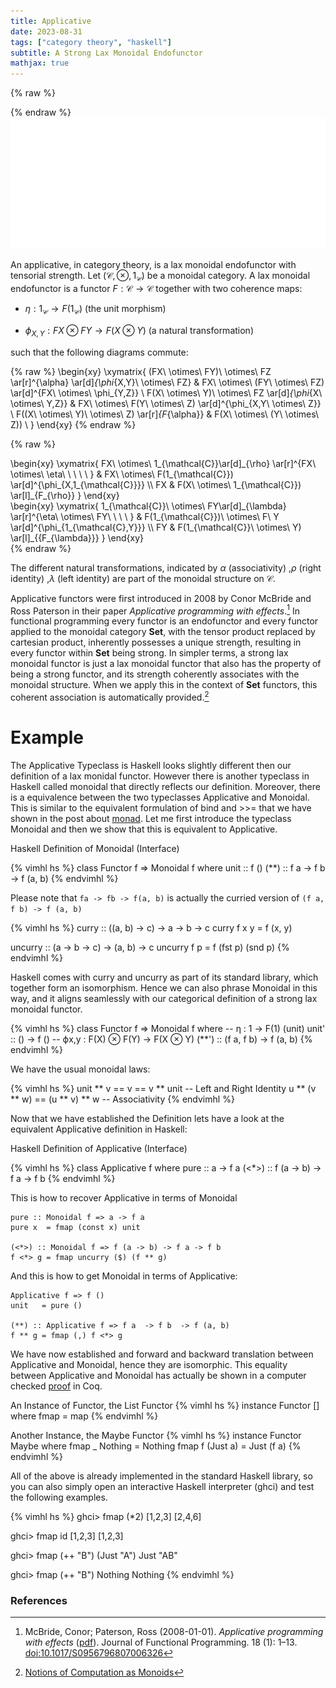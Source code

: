 ```yaml
---
title: Applicative
date: 2023-08-31
tags: ["category theory", "haskell"]
subtitle: A Strong Lax Monoidal Endofunctor
mathjax: true
---
```

{% raw %}
<script>
  MathJax = {
    loader: {
      load: ['[custom]/xypic.js'],
      paths: {custom: 'https://beuke.org/js'}
    },
    tex: {
      packages: {'[+]': ['xypic']}
    }
  };
</script>

<script id="MathJax-script" async src="https://cdn.jsdelivr.net/npm/mathjax@3.1.4/es5/tex-chtml-full.js"></script>
<script>
window.addEventListener('load', function() {
   document.querySelectorAll("mjx-xypic-object").forEach( (x) => (x.style.color = "var(--darkreader-text--text"));
   document.querySelectorAll("mjx-math > mjx-xypic > svg > g").forEach(x => x.setAttribute("stroke", "var(--darkreader-text--text"))
})
</script>

</style>
{% endraw %}

<br>
<img src="/images/applicative.png" onclick="window.open(this.src)">
<!-- The source as dot is next to image. Compile with: dot -Tsvg typeclasses.dot -o typeclasses.svg -->
<br>

An applicative, in category theory, is a lax monoidal endofunctor with tensorial strength. Let $(\mathcal{C}, \otimes, 1_{\mathcal{C}})$ be a monoidal category. A lax monoidal endofunctor is a functor $F : \mathcal{C} \rightarrow \mathcal{C}$ together with two coherence maps:
* $\eta : 1_{\mathcal{C}} \rightarrow F(1_{\mathcal{C}})$ (the unit morphism)

* $\phi_{X,Y} : FX \otimes FY \rightarrow F(X \otimes Y)$ (a natural transformation)

such that the following diagrams commute:

{% raw %}
\begin{xy}
\xymatrix{
(FX\ \otimes\ FY)\ \otimes\ FZ \ar[r]^{\alpha} \ar[d]_{\phi_{X,Y}\ \otimes\ FZ} & FX\ \otimes\ (FY\ \otimes\ FZ) \ar[d]^{FX\ \otimes\ \phi_{Y,Z}} \\
F(X\ \otimes\ Y)\ \otimes\ FZ \ar[d]_{\phi_{X\ \otimes\ Y,Z}} & FX\ \otimes\ F(Y\ \otimes\ Z) \ar[d]^{\phi_{X,Y\ \otimes\ Z}} \\
F((X\ \otimes\ Y)\ \otimes\ Z) \ar[r]_{F_{\alpha}} & F(X\ \otimes\ (Y\ \otimes\ Z)) \\
}
\end{xy}
{% endraw %}

{% raw %}
<div class="splitscreen">
  <div class="left">
\begin{xy}
\xymatrix{
  FX\ \otimes\ 1_{\mathcal{C}}\ar[d]_{\rho} \ar[r]^{FX\ \otimes\ \eta\ \ \ \ \ } & FX\ \otimes\ F(1_{\mathcal{C}}) \ar[d]^{\phi_{X,1_{\mathcal{C}}}} \\
  FX & F(X\ \otimes\ 1_{\mathcal{C}}) \ar[l]_{F_{\rho}}
}
\end{xy}
  </div>

  <div class="right">
\begin{xy}
\xymatrix{
  1_{\mathcal{C}}\ \otimes\ FY\ar[d]_{\lambda} \ar[r]^{\eta\ \otimes\ FY\ \ \ \ } & F(1_{\mathcal{C}})\ \otimes\ F\ Y \ar[d]^{\phi_{1_{\mathcal{C},Y}}} \\
  FY & F(1_{\mathcal{C}}\ \otimes\ Y) \ar[l]_{{F_{\lambda}}}
}
\end{xy}
  </div>
</div>
{% endraw %}

The different natural transformations, indicated by $\alpha$ (associativity) ,$\rho$ (right identity) ,$\lambda$ (left identity) are part of the monoidal structure on ${\mathcal {C}}$.


Applicative functors were first introduced in 2008 by Conor McBride and Ross Paterson in their paper *Applicative programming with effects*.[^1] In functional programming every functor is an endofunctor and every functor applied to the monoidal category $\mathbf{Set}$, with the tensor product replaced by cartesian product, inherently possesses a unique strength, resulting in every functor within $\mathbf{Set}$ being strong. In simpler terms, a strong lax monoidal functor is just a lax monoidal functor that also has the property of being a strong functor, and its strength coherently associates with the monoidal structure. When we apply this in the context of $\mathbf{Set}$ functors, this coherent association is automatically provided.[^2]

# Example

The Applicative Typeclass is Haskell looks slightly different then our definition of a lax monidal functor. However there is another typeclass in Haskell called monoidal that directly reflects our definition. Moreover, there is a equivalence between the two typeclasses Applicative and Monoidal. This is similar to the equivalent formulation of bind and >>= that we have shown in the post about [monad](/monad). Let me first introduce the typeclass Monoidal and then we show that this is equivalent to Applicative.


Haskell Definition of Monoidal (Interface)

{% vimhl hs %}
class Functor f => Monoidal f where
  unit :: f ()
  (**) :: f a  -> f b  -> f (a, b)
{% endvimhl %}

Please note that `fa -> fb -> f(a, b)` is actually the curried version of
`(f a, f b) -> f (a, b)`

{% vimhl hs %}
curry :: ((a, b) -> c) -> a -> b -> c
curry f x y = f (x, y)

uncurry :: (a -> b -> c) -> (a, b) -> c
uncurry f p =  f (fst p) (snd p)
{% endvimhl %}

Haskell comes with curry and uncurry as part of its standard library, which together form an isomorphism. Hence we can also phrase Monoidal in this way, and it aligns seamlessly with our categorical definition of a strong lax monoidal functor.

{% vimhl hs %}
class Functor f => Monoidal f where
-- η     : 1  -> F(1) (unit)
  unit' :: () -> f ()
-- ϕx,y  : F(X) ⊗ F(Y) -> F(X ⊗ Y)
  (**') :: (f a, f b)   -> f (a, b)
{% endvimhl %}


We have the usual monoidal laws:

{% vimhl hs %}
unit ** v == v == v ** unit    -- Left and Right Identity
u ** (v ** w) == (u ** v) ** w -- Associativity
{% endvimhl %}


Now that we have established the Definition lets have a look at the equivalent Applicative definition in Haskell:

Haskell Definition of Applicative (Interface)

{% vimhl hs %}
class Applicative f where
  pure :: a -> f a
  (<*>) :: f (a -> b) -> f a -> f b
{% endvimhl %}



This is how to recover Applicative in terms of Monoidal
```
pure :: Monoidal f => a -> f a
pure x  = fmap (const x) unit

(<*>) :: Monoidal f => f (a -> b) -> f a -> f b
f <*> g = fmap uncurry ($) (f ** g)
```

And this is how to get Monoidal in terms of Applicative:

```
Applicative f => f ()
unit   = pure ()

(**) :: Applicative f => f a  -> f b  -> f (a, b)
f ** g = fmap (,) f <*> g
```

We have now established and forward and backward translation between Applicative and Monoidal, hence they are isomorphic. This equality between Applicative and Monoidal has actually be shown in a computer checked [proof](https://stackoverflow.com/a/62959880) in Coq.

<!-- Require Import Coq.Program.Basics. -->
<!-- Require Import Coq.Init.Datatypes. -->
<!-- Require Import Coq.Init.Notations. -->

<!-- Notation "f ∘ g" := (compose f g). -->

<!-- Class Functor (F: Type -> Type) : Type := -->
<!--   { fmap : forall {x} {y}, (x->y) -> (F x->F y) -->
<!--   ; fmap_id : forall x, @fmap x x id = id -->
<!--   ; fmap_compose : forall {x} {y} {z} (f: y->z) (g: x->y) -->
<!--                      , fmap (f∘g) = fmap f ∘ fmap g -->
<!--   }. -->

<!-- Lemma fmap_twice {F} `{Functor F} {x} {y} {z} (f: y->z) (g: x->y) (xs: F x) -->
<!--                      : fmap (f∘g) xs = fmap f (fmap g xs). -->
<!-- Proof. -->
<!--   rewrite fmap_compose. now compute. -->
<!-- Qed. -->

<!-- Definition parallel {a} {b} {c} {d} (f: a->c) (g: b->d) -->
<!--   : (a*b) -> (c*d) := fun xy => match xy with -->
<!--                                 | (x,y) => (f x, g y) -->
<!--                                 end. -->

<!-- Notation "f *** g" := (parallel f g) (at level 40, left associativity). -->

<!-- Definition rassoc {a} {b} {c} : ((a*b)*c) -> (a*(b*c)) -->
<!--     := fun xyz => match xyz with | ((x,y),z) => (x,(y,z)) end. -->

<!-- Definition tt_ {a} (x:a) := (tt, x). -->
<!-- Definition _tt {a} (x:a) := (x, tt). -->

<!-- Class Monoidal F `{Functor F} : Type := -->
<!--   { funit : F unit -->
<!--   ; fzip : forall {a} {b}, F a -> F b -> F (a*b) -->
<!--   ; left_identity : forall {a} (v: F a) -->
<!--            , fzip funit v = fmap tt_ v -->
<!--   ; right_identity : forall {a} (v: F a) -->
<!--            , fzip v funit = fmap _tt v -->
<!--   ; associativity : forall {a} {b} {c} (u: F a) (v: F b) (w: F c) -->
<!--            , fzip u (fzip v w) = fmap rassoc (fzip (fzip u v) w) -->
<!--   ; naturality : forall {a} {b} {c} {d} -->
<!--                         (g: a->c) (h: b->d) (u: F a) (v: F b) -->
<!--            , fmap (g***h) (fzip u v) = fzip (fmap g u) (fmap h v) -->
<!--   }. -->

<!-- Notation "u ** v" := (fzip u v) (at level 40, left associativity). -->

<!-- Lemma naturalityL {F} `{Monoidal F} {a} {b} {c} -->
<!--                            (f: a->c) (u: F a) (v: F b) -->
<!--            : fmap (f***id) (fzip u v) = fzip (fmap f u) v. -->
<!-- Proof. -->
<!--   assert (v = fmap id v) as ->. { now rewrite fmap_id. } -->
<!--   rewrite <- naturality. -->
<!--   assert (v = fmap id v) as <-. { now rewrite fmap_id. } -->
<!--   now trivial. -->
<!-- Qed. -->
<!-- Lemma naturalityR {F} `{Monoidal F} {a} {b} {c} -->
<!--                            (f: b->c) (u: F a) (v: F b) -->
<!--            : fmap (id***f) (fzip u v) = fzip u (fmap f v). -->
<!-- Proof. -->
<!--   assert (u = fmap id u) as ->. { now rewrite fmap_id. } -->
<!--   rewrite <- naturality. -->
<!--   assert (u = fmap id u) as <-. { now rewrite fmap_id. } -->
<!--   now trivial. -->
<!-- Qed. -->

<!-- Definition to {a} {b} (y: a) (f: a->b) := f y. -->

<!-- Class Applicative F `{Functor F} : Type := -->
<!--   { pure : forall {a}, a -> F a -->
<!--   ; app : forall {a} {b}, F (a->b) -> F a -> F b -->
<!--   ; identity : forall {a} (v: F a) -->
<!--               , app (pure id) v = v -->
<!--   ; homomorphism : forall {a} {b} (f: a->b) (x: a) -->
<!--               , app (pure f) (pure x) = pure (f x) -->
<!--   ; interchange : forall {a} {b} (u: F (a->b)) (y: a) -->
<!--               , app u (pure y) = app (pure (to y)) u -->
<!--   ; composition : forall {a} {b} {c} -->
<!--                          (u: F (b->c)) (v: F (a->b)) (w: F a) -->
<!--               , app u (app v w) = app (app (app (pure compose) u) v) w -->
<!--   ; appFtor : forall {a} {b} (g: a->b) (x: F a) -->
<!--               , fmap g x = app (pure g) x -->
<!--   }. -->

<!-- Notation "fs <*> xs" := (app fs xs) (at level 40, left associativity). -->

<!-- Require Import Coq.Program.Tactics. -->
<!-- Require Import Coq.Logic.FunctionalExtensionality. -->

<!-- Definition apl {a} {b} (fx: (a->b)*a) -->
<!--    := match fx with |(f,x) => f x end. -->

<!-- Program Instance MonoidalIsApplicative {F} `{Monoidal F} -->
<!--     : Applicative F -->
<!--   := { pure := fun {a} (x: a) => fmap (const x) funit -->
<!--      ; app := fun {a} {b} (fs: F (a->b)) (xs: F a) -->
<!--               => fmap apl (fzip fs xs) }. -->
<!-- Next Obligation. (* identity *) -->
<!--   rewrite <- naturalityL. -->
<!--   rewrite -> left_identity. -->
<!--   repeat (rewrite <- fmap_twice). -->
<!--   rewrite -> fmap_id. -->
<!--   now compute. -->
<!-- Qed. -->
<!-- Next Obligation. (* homomorphism *) -->
<!--   rewrite <- naturality. -->
<!--   rewrite -> left_identity. -->
<!--   repeat (rewrite <- fmap_twice). -->
<!--   now compute. -->
<!-- Qed. -->
<!-- Next Obligation. (* interchange *) -->
<!--   rewrite <- naturalityL. -->
<!--   rewrite <- naturalityR. -->
<!--   repeat (rewrite <- fmap_twice). -->
<!--   rewrite -> right_identity. -->
<!--   rewrite -> left_identity. -->
<!--   repeat (rewrite <- fmap_twice). -->
<!--   now compute. -->
<!-- Qed. -->
<!-- Next Obligation. (* composition *) -->
<!--   rewrite <- naturalityR. -->
<!--   rewrite -> associativity. -->
<!--   repeat (rewrite <- naturalityL). -->
<!--   rewrite -> left_identity. -->
<!--   repeat (rewrite <- naturalityL). -->
<!--   repeat (rewrite <- fmap_twice). -->

<!--   f_equal.                      (*    This part is just about *) -->
<!--   unfold compose.                 (*  convincing Coq that two  *) -->
<!--   apply functional_extensionality. (* functions are equal, it  *) -->
<!--   intro x.                         (* has nothing to do with   *) -->
<!--   destruct x as ((btc, atb), a0). (*  applicative or monoidal  *) -->
<!--   now compute.                  (*    functors, specifically. *) -->
<!-- Qed. -->
<!-- Next Obligation. (* appFtor *) -->
<!--   rewrite <- naturalityL. -->
<!--   rewrite -> left_identity. -->
<!--   repeat (rewrite <- fmap_twice). -->
<!--   now compute. -->
<!-- Qed. -->


<!-- Lemma fmapPure {F} `{Applicative F} {a} {b} -->
<!--         (f: a->b) (x: a) : fmap f (pure x: F a) = pure (f x). -->
<!-- Proof. -->
<!--   rewrite -> appFtor. -->
<!--   now apply homomorphism. -->
<!-- Qed. -->

<!-- Lemma fmapBracket {F} `{Applicative F} {a} {b} {c} {d} -->
<!--       (f: c->d) (g: a->b->c) (xs: F a) (ys: F b) -->
<!--      : fmap f (fmap g xs<*>ys) = fmap (fun x y => f (g x y)) xs <*> ys. -->
<!-- Proof. -->
<!--   repeat (rewrite -> appFtor). -->
<!--   rewrite -> composition. -->
<!--   rewrite -> homomorphism. -->
<!--   rewrite -> composition. -->
<!--   repeat (rewrite -> homomorphism). -->
<!--   now compute. -->
<!-- Qed. -->

<!-- Lemma fmap_both {F} `{Applicative F} {a} {b} {c} {d} -->
<!--       (f: a->c->d) (g: b->c) (xs: F a) (ys: F b) -->
<!--      : fmap f xs <*> fmap g ys = fmap (fun x y => f x (g y)) xs <*> ys. -->
<!-- Proof. -->
<!--   repeat (rewrite -> appFtor). -->
<!--   rewrite -> composition. -->
<!--   repeat (rewrite <- appFtor). -->
<!--   rewrite <- fmap_twice. -->
<!--   rewrite -> interchange. -->
<!--   rewrite -> appFtor. -->
<!--   rewrite -> composition. -->
<!--   repeat (rewrite -> homomorphism). -->
<!--   rewrite <- appFtor. -->
<!--   now compute. -->
<!-- Qed. -->

<!-- Definition tup {a} {b} (x:a) (y:b) : (a*b) := (x,y). -->

<!-- Program Instance ApplicativeIsMonoidal {F} `{Applicative F} -->
<!--     : Monoidal F -->
<!--   := { funit := pure tt -->
<!--      ; fzip := fun {a} {b} (u: F a) (v: F b) -->
<!--                    => fmap tup u <*> v }. -->
<!-- Next Obligation. (* left_identity *) -->
<!--   repeat (rewrite -> appFtor). -->
<!--   rewrite -> homomorphism. -->
<!--   now compute. -->
<!-- Qed. -->
<!-- Next Obligation. (* right_identity *) -->
<!--   repeat (rewrite -> appFtor). -->
<!--   rewrite -> interchange. -->
<!--   rewrite -> composition. -->
<!--   repeat (rewrite -> homomorphism). -->
<!--   now compute. -->
<!-- Qed. -->
<!-- Next Obligation. (* associativity *) -->
<!--   repeat (rewrite -> fmapBracket). -->
<!--   rewrite -> composition. -->
<!--   repeat (rewrite <- appFtor). -->
<!--   rewrite <- fmap_twice. -->
<!--   rewrite -> fmap_both. -->
<!--   now compute. -->
<!-- Qed. -->
<!-- Next Obligation. (* naturality *) -->
<!--   rewrite -> fmap_both. -->
<!--   rewrite <- fmap_twice. -->
<!--   rewrite -> fmapBracket. -->
<!--   now compute. -->
<!-- Qed. -->

<!-- Compiled with Coq 8.9.1. -->


<!-- ``` -->
<!-- -- pure id <*> v == v == v <*> pure id -- Left and Right Identity -->
<!-- -- u <*> (v <*> w) = pure (.) <*> u <*> v <*> w --- Composition. -->
<!-- ``` -->



<!-- The following condition must always hold: -->

<!-- {% vimhl hs %} -->
<!-- pure id <*> v = v                            -- Identity -->
<!-- pure f <*> pure x = pure (f x)               -- Homomorphism -->
<!-- u <*> pure y = pure ($ y) <*> u              -- Interchange -->
<!-- pure (.) <*> u <*> v <*> w = u <*> (v <*> w) -- Composition -->
<!-- {% endvimhl %} -->

An Instance of Functor, the List Functor
{% vimhl hs %}
instance Functor [] where
    fmap = map
{% endvimhl %}

Another Instance, the Maybe Functor
{% vimhl hs %}
instance  Functor Maybe  where
    fmap _ Nothing       = Nothing
    fmap f (Just a)      = Just (f a)
{% endvimhl %}

All of the above is already implemented in the standard Haskell library, so you can also simply open an interactive Haskell interpreter (ghci) and test the following examples.

{% vimhl hs %}
ghci> fmap (*2) [1,2,3]
[2,4,6]

ghci> fmap id [1,2,3]
[1,2,3]

ghci> fmap (++ "B") (Just "A")
Just "AB"

ghci> fmap (++ "B") Nothing
Nothing
{% endvimhl %}

### References

[^0]: The graph displayed at the top of this post is a modified version of Brent Yorgey's [Typeclassopedia](https://wiki.haskell.org/Typeclassopedia)
[^1]: McBride, Conor; Paterson, Ross (2008-01-01). *Applicative programming with effects* ([pdf](http://www.staff.city.ac.uk/~ross/papers/Applicative.pdf)). Journal of Functional Programming. 18 (1): 1–13. [doi:10.1017/S0956796807006326](https://doi.org/10.1017/S0956796807006326)
[^2]: [Notions of Computation as Monoids](https://arxiv.org/pdf/1406.4823.pdf)
